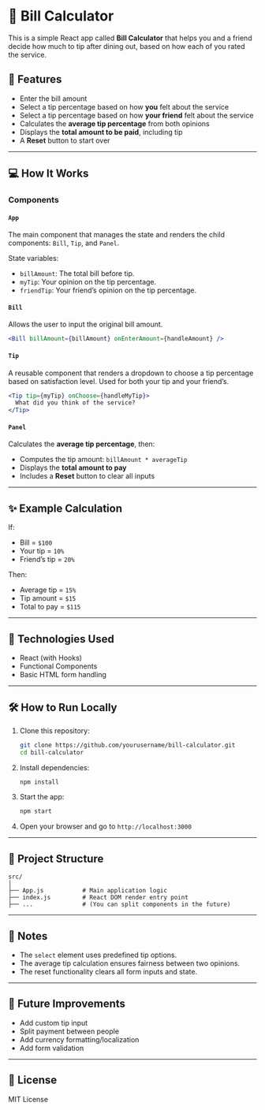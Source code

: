 # 🧾 Bill Calculator

This is a simple React app called **Bill Calculator** that helps you and a friend decide how much to tip after dining out, based on how each of you rated the service.

## 🚀 Features

* Enter the bill amount
* Select a tip percentage based on how **you** felt about the service
* Select a tip percentage based on how **your friend** felt about the service
* Calculates the **average tip percentage** from both opinions
* Displays the **total amount to be paid**, including tip
* A **Reset** button to start over

---


## 💻 How It Works

### Components

#### `App`

The main component that manages the state and renders the child components: `Bill`, `Tip`, and `Panel`.

State variables:

* `billAmount`: The total bill before tip.
* `myTip`: Your opinion on the tip percentage.
* `friendTip`: Your friend’s opinion on the tip percentage.

#### `Bill`

Allows the user to input the original bill amount.

```jsx
<Bill billAmount={billAmount} onEnterAmount={handleAmount} />
```

#### `Tip`

A reusable component that renders a dropdown to choose a tip percentage based on satisfaction level. Used for both your tip and your friend’s.

```jsx
<Tip tip={myTip} onChoose={handleMyTip}>
  What did you think of the service?
</Tip>
```

#### `Panel`

Calculates the **average tip percentage**, then:

* Computes the tip amount: `billAmount * averageTip`
* Displays the **total amount to pay**
* Includes a **Reset** button to clear all inputs

---

## ✨ Example Calculation

If:

* Bill = `$100`
* Your tip = `10%`
* Friend’s tip = `20%`

Then:

* Average tip = `15%`
* Tip amount = `$15`
* Total to pay = `$115`

---

## 🧰 Technologies Used

* React (with Hooks)
* Functional Components
* Basic HTML form handling

---

## 🛠️ How to Run Locally

1. Clone this repository:

   ```bash
   git clone https://github.com/yourusername/bill-calculator.git
   cd bill-calculator
   ```

2. Install dependencies:

   ```bash
   npm install
   ```

3. Start the app:

   ```bash
   npm start
   ```

4. Open your browser and go to `http://localhost:3000`

---

## 📂 Project Structure

```
src/
│
├── App.js           # Main application logic
├── index.js         # React DOM render entry point
├── ...              # (You can split components in the future)
```

---

## 📌 Notes

* The `select` element uses predefined tip options.
* The average tip calculation ensures fairness between two opinions.
* The reset functionality clears all form inputs and state.

---

## 🧹 Future Improvements

* Add custom tip input
* Split payment between people
* Add currency formatting/localization
* Add form validation

---

## 📄 License

MIT License

